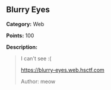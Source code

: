 ## Blurry Eyes
**Category:** Web

**Points:** 100

**Description:**
> I can't see :(
>
> https://blurry-eyes.web.hsctf.com
>
> Author: meow

